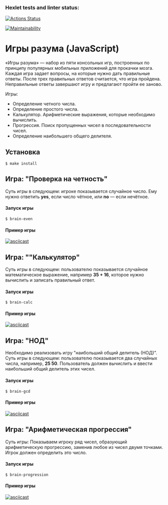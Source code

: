 ### Hexlet tests and linter status:
[![Actions Status](https://github.com/Ivankin-AnV/frontend-project-44/actions/workflows/hexlet-check.yml/badge.svg)](https://github.com/Ivankin-AnV/frontend-project-44/actions)

[![Maintainability](https://api.codeclimate.com/v1/badges/af7350a27208ebbb82c0/maintainability)](https://codeclimate.com/github/Ivankin-AnV/frontend-project-44/maintainability)

# Игры разума (JavaScript)

«Игры разума» — набор из пяти консольных игр, построенных по принципу популярных мобильных приложений для прокачки мозга. Каждая игра задает вопросы, на которые нужно дать правильные ответы. После трех правильных ответов считается, что игра пройдена. Неправильные ответы завершают игру и предлагают пройти ее заново. 

Игры:
- Определение четного числа.
- Определение простого числа.
- Калькулятор. Арифметические выражения, которые необходимо вычислить.
- Прогрессия. Поиск пропущенных чисел в последовательности чисел.
- Определение наибольшего общего делителя.


## Установка

```
$ make install
```

## Игра: "Проверка на четность"

Суть игры в следующем: игрокe показывается случайное число. Ему нужно ответить **yes**, если число чётное, или **no** — если нечётное.

#### Запуск игры

```
$ brain-even
``` 
#### Пример игры

[![asciicast](https://asciinema.org/a/TtQH9XlDCOGC9cf2pdOul6XnE.svg)](https://asciinema.org/a/TtQH9XlDCOGC9cf2pdOul6XnE)


## Игра: ""Калькулятор"
Суть игры в следующем: пользователю показывается случайное математическое выражение, например **35 + 16**, которое нужно вычислить и записать правильный ответ.

#### Запуск игры

```
$ brain-calc
```
#### Пример игры

[![asciicast](https://asciinema.org/a/INWnGgk2LMQqCVjz5lBcFauOf.svg)](https://asciinema.org/a/INWnGgk2LMQqCVjz5lBcFauOf)


## Игра: "НОД"
Необходимо реализовать игру "наибольший общий делитель (НОД)". Суть игры в следующем: пользователю показывается два случайных числа, например, **25 50**. Пользователь должен вычислить и ввести наибольший общий делитель этих чисел.
#### Запуск игры

```
$ brain-gcd
```
#### Пример игры

[![asciicast]( https://asciinema.org/a/V1HRN84gXXOqf3kQfm9FLCjap.svg)]( https://asciinema.org/a/V1HRN84gXXOqf3kQfm9FLCjap)


## Игра: "Арифметическая прогрессия"
Суть игры: Показываем игроку ряд чисел, образующий арифметическую прогрессию, заменив любое из чисел двумя точками. Игрок должен определить это число.
#### Запуск игры 

```
$ brain-progression
```
#### Пример игры

[![asciicast](https://asciinema.org/a/9soZcgv5H38mgZGUPjkPt5L1W.svg)](https://asciinema.org/a/9soZcgv5H38mgZGUPjkPt5L1W)


